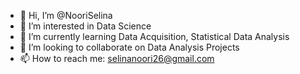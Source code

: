 - 👋 Hi, I’m @NooriSelina
- 👀 I’m interested in Data Science
- 🌱 I’m currently learning Data Acquisition, Statistical Data Analysis
- 💞️ I’m looking to collaborate on Data Analysis Projects
- 📫 How to reach me: selinanoori26@gmail.com

<!---
NooriSelina/NooriSelina is a ✨ special ✨ repository because its `README.md` (this file) appears on your GitHub profile.
You can click the Preview link to take a look at your changes.
--->

